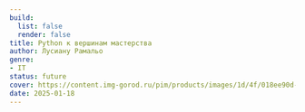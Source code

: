```yaml
---
build:
  list: false
  render: false
title: Python к вершинам мастерства
author: Лусиану Рамальо
genre:
- IT
status: future
cover: https://content.img-gorod.ru/pim/products/images/1d/4f/018ee90d-3b7c-7abc-a603-0c189f531d4f.jpg?width=304&height=438&fit=bounds
date: 2025-01-18
---
```


